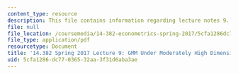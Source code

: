 ```yaml
---
content_type: resource
description: This file contains information regarding lecture notes 9.
file: null
file_location: /coursemedia/14-382-econometrics-spring-2017/5cfa1286dc77036532aa3f31d6aba3ae_MIT14_382S17_lec9.pdf
file_type: application/pdf
resourcetype: Document
title: '14.382 Spring 2017 Lecture 9: GMM Under Moderately High Dimensions'
uid: 5cfa1286-dc77-0365-32aa-3f31d6aba3ae
---
```

